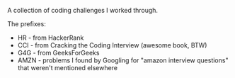 A collection of coding challenges I worked through.

The prefixes:

 * HR - from HackerRank
 * CCI - from Cracking the Coding Interview (awesome book, BTW)
 * G4G - from GeeksForGeeks
 * AMZN - problems I found by Googling for "amazon interview questions" that weren't mentioned elsewhere


